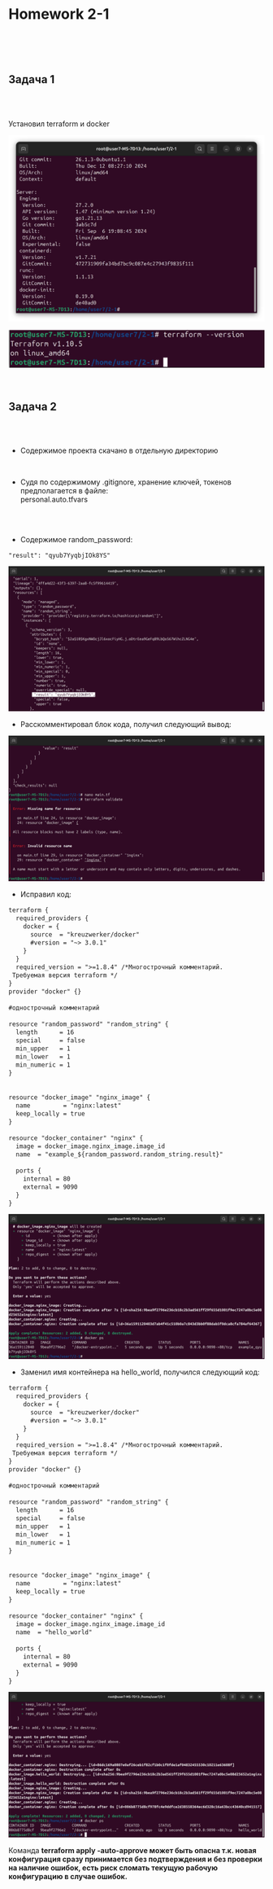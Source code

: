 <h1>Homework 2-1</h1> <br>
<br>
<br>
<h2>Задача 1</h2><br>
<br>

Установил terraform и docker<br>

![docker ver](https://github.com/IvanChet-4/Dev/blob/main/images/Homework%202-1/docker%20ver.png)

![terraform ver](https://github.com/IvanChet-4/Dev/blob/main/images/Homework%202-1/terraform%20ver.png)

<br>
<h2>Задача 2</h2><br>
<br>
 
+ Содержимое проекта скачано в отдельную директорию<br>
<br>  
 
+ Судя по содержимому .gitignore, хранение ключей, токенов предполагается в файле:<br>
personal.auto.tfvars  <br>
<br>
 <br>
 
+ Содержимое random_password: <br>

```
"result": "qyub7YyqbjIOk8YS"
```

![Password in result](https://github.com/IvanChet-4/Dev/blob/main/images/Homework%202-1/Password%20in%20result.png)


+ Расскомментировал блок кода, получил следующий вывод: <br>

![terraform validate error](https://github.com/IvanChet-4/Dev/blob/main/images/Homework%202-1/terraform%20validate%20error.png)
 
+ Исправил код:<br>

```
terraform {
  required_providers {
    docker = {
      source  = "kreuzwerker/docker"
      #version = "~> 3.0.1"
    }
  }
  required_version = ">=1.8.4" /*Многострочный комментарий.
 Требуемая версия terraform */
}
provider "docker" {}

#однострочный комментарий

resource "random_password" "random_string" {
  length      = 16
  special     = false
  min_upper   = 1
  min_lower   = 1
  min_numeric = 1
}


resource "docker_image" "nginx_image" {
  name         = "nginx:latest"
  keep_locally = true
}

resource "docker_container" "nginx" {
  image = docker_image.nginx_image.image_id
  name  = "example_${random_password.random_string.result}"

  ports {
    internal = 80
    external = 9090
  }
}

```

![first naume containered](https://github.com/IvanChet-4/Dev/blob/main/images/Homework%202-1/first%20naume%20containered.png)

 
+ Заменил имя контейнера на hello_world, получился следующий код:<br>

```
terraform {
  required_providers {
    docker = {
      source  = "kreuzwerker/docker"
      #version = "~> 3.0.1"
    }
  }
  required_version = ">=1.8.4" /*Многострочный комментарий.
 Требуемая версия terraform */
}
provider "docker" {}

#однострочный комментарий

resource "random_password" "random_string" {
  length      = 16
  special     = false
  min_upper   = 1
  min_lower   = 1
  min_numeric = 1
}


resource "docker_image" "nginx_image" {
  name         = "nginx:latest"
  keep_locally = true
}

resource "docker_container" "nginx" {
  image = docker_image.nginx_image.image_id
  name  = "hello_world"

  ports {
    internal = 80
    external = 9090
  }
}
```

![second name containered](https://github.com/IvanChet-4/Dev/blob/main/images/Homework%202-1/second%20name%20containered.png)

Команда <b> terraform apply -auto-approve <b> может быть опасна т.к. новая конфигурация сразу принимается без подтверждения и без проверки на наличие ошибок, есть риск сломать текущую рабочую конфигурацию в случае ошибок. <br>
